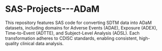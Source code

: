 # SAS-Projects---ADaM
This repository features SAS code for converting SDTM data into ADaM datasets, including domains for Adverse Events (ADAE), Exposure (ADEX), Time-to-Event (ADTTE), and Subject-Level Analysis (ADSL). Each transformation adheres to CDISC standards, enabling consistent, high-quality clinical data analysis.
